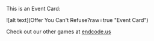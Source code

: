 This is an Event Card: 
 
 ![alt text](Offer You Can't Refuse?raw=true "Event Card")  
 
 
 
 
 
 Check out our other games at [endcode.us](https://endcode.us/)